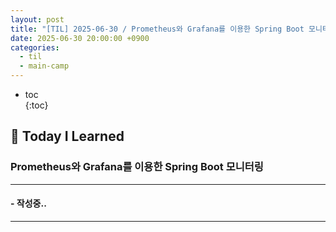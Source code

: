 ```yaml
---
layout: post
title: "[TIL] 2025-06-30 / Prometheus와 Grafana를 이용한 Spring Boot 모니터링"
date: 2025-06-30 20:00:00 +0900
categories:
  - til
  - main-camp
---
```


* toc  
{:toc}

## 📖 Today I Learned
### Prometheus와 Grafana를 이용한 Spring Boot 모니터링

---

#### - 작성중..

---